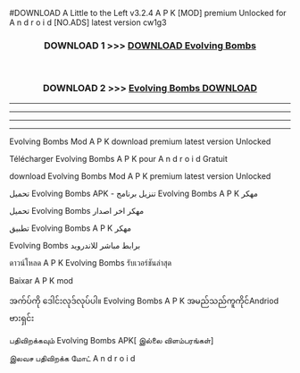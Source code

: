 #DOWNLOAD A Little to the Left v3.2.4 A P K [MOD] premium Unlocked for A n d r o i d [NO.ADS] latest version cw1g3 



<div align="center">

<h3>DOWNLOAD 1 >>> <a href="https://downloadmod1.web.app/?judul=Evolving Bombs ">DOWNLOAD Evolving Bombs </a></h3><br>

<h3>DOWNLOAD 2 >>> <a href="https://downloadmod1.web.app/?judul=Evolving Bombs ">Evolving Bombs  DOWNLOAD </a></h3>

</div>


----------------------------------------------------------

----------------------------------------------------------

----------------------------------------------------------

----------------------------------------------------------


Evolving Bombs  Mod A P K download premium latest version Unlocked

Télécharger Evolving Bombs  A P K pour A n d r o i d Gratuit

download Evolving Bombs  Mod A P K premium latest version Unlocked

تحميل Evolving Bombs  APK - تنزيل برنامج Evolving Bombs  A P K مهكر

تحميل Evolving Bombs  مهكر اخر اصدار

تطبيق Evolving Bombs  A P K مهكر

Evolving Bombs  برابط مباشر للاندرويد

ดาวน์โหลด A P K Evolving Bombs  รับเวอร์ชันล่าสุด

Baixar A P K mod

အက်ပ်ကို ဒေါင်းလုဒ်လုပ်ပါ။ Evolving Bombs  A P K အမည်သည်ကူကိုင်Andriod ဗားရှင်း

பதிவிறக்கவும் Evolving Bombs  APK[ இல்லை விளம்பரங்கள்] 
 
இலவச பதிவிறக்க மோட் A n d r o i d



